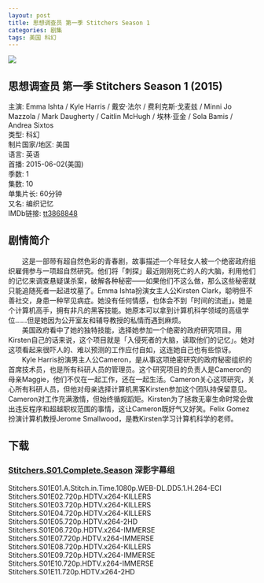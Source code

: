 ```yaml
---
layout: post
title: 思想调查员 第一季 Stitchers Season 1
categories: 剧集
tags: 美国 科幻
---
```


[![](http://i3.piimg.com/cffe90de8ba02239t.jpg)](http://i3.piimg.com/cffe90de8ba02239.jpg)

## 思想调查员 第一季 Stitchers Season 1 (2015)
主演: Emma Ishta / Kyle Harris / 戴安·法尔 / 费利克斯·戈麦兹 / Minni Jo Mazzola / Mark Daugherty / Caitlin McHugh / 埃林·亚金 / Sola Bamis / Andrea Sixtos  
类型: 科幻  
制片国家/地区: 美国  
语言: 英语  
首播: 2015-06-02(美国)  
季数: 1  
集数: 10  
单集片长: 60分钟  
又名: 编织记忆  
IMDb链接: [tt3868848](http://www.imdb.com/title/tt3868848)

## 剧情简介
　　这是一部带有超自然色彩的青春剧，故事描述一个年轻女人被一个绝密政府组织雇佣参与一项超自然研究。他们将「刺探」最近刚刚死亡的人的大脑，利用他们的记忆来调查悬疑谋杀案，破解各种秘密——如果他们不这么做，那么这些秘密就只能追随死者一起进坟墓了。Emma Ishta扮演女主人公Kirsten Clark，聪明但不善社交，身患一种罕见病症。她没有任何情感，也体会不到「时间的流逝」。她是个计算机高手，拥有非凡的黑客技能。她原本可以拿到计算机科学领域的高级学位……但是她因为公开室友和辅导教授的私情而遇到麻烦。  
　　美国政府看中了她的独特技能，选择她参加一个绝密的政府研究项目。用Kirsten自己的话来说，这个项目就是「入侵死者的大脑，读取他们的记忆」。她对这项看起来很吓人的、难以预测的工作应付自如，这连她自己也有些惊讶。  
　　Kyle Harris扮演男主人公Cameron，是从事这项绝密研究的政府秘密组织的首席技术员，也是所有科研人员的管理员。这个研究项目的负责人是Cameron的母亲Maggie，他们不仅在一起工作，还在一起生活。Cameron关心这项研究，关心所有科研人员，但他对母亲选择计算机黑客Kirsten参加这个团队持保留意见。Cameron对工作充满激情，但始终循规蹈矩。Kirsten为了拯救无辜生命时常会做出违反程序和超越职权范围的事情，这让Cameron既好气又好笑。Felix Gomez扮演计算机教授Jerome Smallwood，是教Kirsten学习计算机科学的老师。

## 下载

### [Stitchers.S01.Complete.Season](http://7xqm73.com1.z0.glb.clouddn.com/2015/Stitchers.S01.Complete.Season.7z) 深影字幕组
Stitchers.S01E01.A.Stitch.in.Time.1080p.WEB-DL.DD5.1.H.264-ECI  
Stitchers.S01E02.720p.HDTV.x264-KILLERS  
Stitchers.S01E03.720p.HDTV.x264-KILLERS  
Stitchers.S01E04.720p.HDTV.x264-KILLERS  
Stitchers.S01E05.720p.HDTV.x264-2HD  
Stitchers.S01E06.720p.HDTV.x264-IMMERSE  
Stitchers.S01E07.720p.HDTV.x264-IMMERSE  
Stitchers.S01E08.720p.HDTV.x264-KILLERS  
Stitchers.S01E09.720p.HDTV.x264-IMMERSE  
Stitchers.S01E10.720p.HDTV.x264-IMMERSE  
Stitchers.S01E11.720p.HDTV.x264-2HD
